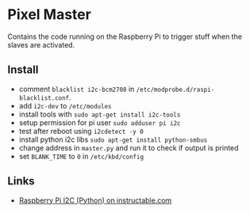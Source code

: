 # Pixel Master

Contains the code running on the Raspberry Pi to trigger stuff when the slaves are activated.

## Install

* comment ``blacklist i2c-bcm2708`` in ``/etc/modprobe.d/raspi-blacklist.conf``.
* add ``i2c-dev`` to ``/etc/modules``
* install tools with ``sudo apt-get install i2c-tools``
* setup permission for pi user ``sudo adduser pi i2c``
* test after reboot using ``i2cdetect -y 0``
* install python i2c libs ``sudo apt-get install python-smbus``
* change address in ``master.py`` and run it to check if output is printed
* set ``BLANK_TIME`` to ``0`` in ``/etc/kbd/config``

## Links

* [Raspberry Pi I2C (Python) on instructable.com](http://www.instructables.com/id/Raspberry-Pi-I2C-Python/?ALLSTEPS])

